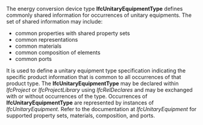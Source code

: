The energy conversion device type **IfcUnitaryEquipmentType** defines commonly shared information for occurrences of unitary equipments. The set of shared information may include:

* common properties with shared property sets
* common representations
* common materials
* common composition of elements
* common ports

It is used to define a unitary equipment type specification indicating the specific product information that is common to all occurrences of that product type. The **IfcUnitaryEquipmentType** may be declared within _IfcProject_ or _IfcProjectLibrary_ using _IfcRelDeclares_ and may be exchanged with or without occurrences of the type. Occurrences of **IfcUnitaryEquipmentType** are represented by instances of _IfcUnitaryEquipment_. Refer to the documentation at _IfcUnitaryEquipment_ for supported property sets, materials, composition, and ports.
